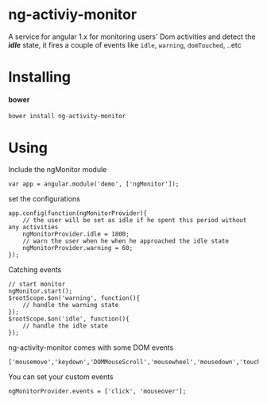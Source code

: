 # ng-activiy-monitor

A service for angular 1.x for monitoring users' Dom activities and detect the ***idle*** state, it fires a couple of events like `idle`, `warning`, `domTouched`, ..etc
# Installing
#### bower

``` 
bower install ng-activity-monitor
```

# Using
Include the ngMonitor module
```
var app = angular.module('demo', ['ngMonitor']);
```
set the configurations
```
app.config(function(ngMonitorProvider){
    // the user will be set as idle if he spent this period without any activities
    ngMonitorProvider.idle = 1800; 
    // warn the user when he when he approached the idle state
    ngMonitorProvider.warning = 60;
});
```
Catching events
```
// start monitor
ngMonitor.start();
$rootScope.$on('warning', function(){
    // handle the warning state
});
$rootScope.$on('idle', function(){
    // handle the idle state
});
```
ng-activity-monitor  comes with some DOM events
```
['mousemove','keydown','DOMMouseScroll','mousewheel','mousedown','touchstart']
```
You can set your custom events
```
ngMonitorProvider.events = ['click', 'mouseover'];

